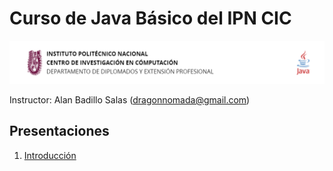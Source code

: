 # Curso de Java Básico del IPN CIC

![Logo](./assets/logo.png)

Instructor: Alan Badillo Salas (dragonnomada@gmail.com)

## Presentaciones

1. [Introducción](https://slides.com/d/AgfBF6A/live)